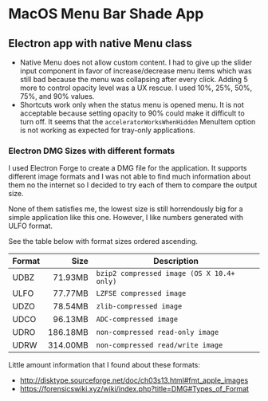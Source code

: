 # MacOS Menu Bar Shade App

## Electron app with native Menu class

- Native Menu does not allow custom content. I had to give up the slider input component in favor of increase/decrease menu items which was still bad because the menu was collapsing after every click. Adding 5 more to control opacity level was a UX rescue. I used 10%, 25%, 50%, 75%, and 90% values.
- Shortcuts work only when the status menu is opened menu. It is not acceptable because setting opacity to 90% could make it difficult to turn off. It seems that the `acceleratorWorksWhenHidden` MenuItem option is not working as expected for tray-only applications. 

### Electron DMG Sizes with different formats

I used Electron Forge to create a DMG file for the application. It supports different image formats and I was not able to find much information about them no the internet so I decided to try each of them to compare the output size. 

None of them satisfies me, the lowest size is still horrendously big for a simple application like this one. However, I like numbers generated with ULFO format.

See the table below with format sizes ordered ascending. 

| Format  | Size     | Description |
| ------- | -------: | ----------- |
| UDBZ    | 71.93MB  | `bzip2 compressed image (OS X 10.4+ only)` |
| ULFO    | 77.77MB  | `LZFSE compressed image` |
| UDZO    | 78.54MB  | `zlib-compressed image` |
| UDCO    | 96.13MB  | `ADC-compressed image` |
| UDRO    | 186.18MB | `non-compressed read-only image` |
| UDRW    | 314.00MB | `non-compressed read/write image` |

Little amount information that I found about these formats:
- http://disktype.sourceforge.net/doc/ch03s13.html#fmt_apple_images
- https://forensicswiki.xyz/wiki/index.php?title=DMG#Types_of_Format
